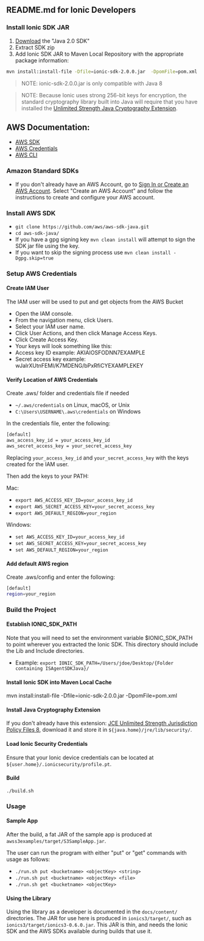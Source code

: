 
## README.md for Ionic Developers

### Install Ionic SDK JAR 

1. [Download](https://dev-dashboard.ionic.com/#/downloads?tenant=5640bb430ea2684423e0655c) the "Java 2.0 SDK" 
2. Extract SDK zip
3. Add Ionic SDK JAR to Maven Local Repository with the appropriate package information:

~~~bash
mvn install:install-file -Dfile=ionic-sdk-2.0.0.jar  -DpomFile=pom.xml
~~~

> NOTE: ionic-sdk-2.0.0.jar is only compatible with Java 8

> NOTE: Because Ionic uses strong 256-bit keys for encryption, the standard cryptography library built into Java will
> require that you have installed the [Unlimited Strength Java Cryptography Extension](https://www.oracle.com/technetwork/java/javase/downloads/jce8-download-2133166.html).

## AWS Documentation:
* [AWS SDK](https://docs.aws.amazon.com/sdk-for-java/v1/developer-guide/setup-install.html)
* [AWS Credentials](https://docs.aws.amazon.com/sdk-for-java/v1/developer-guide/setup-credentials.html)
* [AWS CLI](https://aws.amazon.com/cli/)

### Amazon Standard SDKs
* If you don't already have an AWS Account, go to [Sign In or Create an AWS Account](https://aws.amazon.com/). Select "Create an AWS Account" and follow the instructions to create and configure your AWS account.

### Install AWS SDK
* `git clone https://github.com/aws/aws-sdk-java.git`
* `cd aws-sdk-java/`
* If you have a gpg signing key `mvn clean install` will attempt to sign the SDK jar file using the key.
* If you want to skip the signing process use `mvn clean install -Dgpg.skip=true`


### Setup AWS Credentials
#### Create IAM User 
The IAM user will be used to put and get objects from the AWS Bucket
* Open the IAM console.
* From the navigation menu, click Users.
* Select your IAM user name.
* Click User Actions, and then click Manage Access Keys.
* Click Create Access Key.
* Your keys will look something like this: 
* Access key ID example: AKIAIOSFODNN7EXAMPLE 
* Secret access key example: wJalrXUtnFEMI/K7MDENG/bPxRfiCYEXAMPLEKEY

#### Verify Location of AWS Credentials
Create .aws/ folder and credentials file if needed
* `~/.aws/credentials` on Linux, macOS, or Unix
* `C:\Users\USERNAME\.aws\credentials` on Windows

In the credentials file, enter the following:
```bash
[default]
aws_access_key_id = your_access_key_id
aws_secret_access_key = your_secret_access_key
```

Replacing `your_access_key_id` and `your_secret_access_key` with the keys created for the IAM user.

Then add the keys to your PATH:

 Mac:
  * `export AWS_ACCESS_KEY_ID=your_access_key_id`
  * `export AWS_SECRET_ACCESS_KEY=your_secret_access_key`
  * `export AWS_DEFAULT_REGION=your_region`

 Windows:
  * `set AWS_ACCESS_KEY_ID=your_access_key_id`
  * `set AWS_SECRET_ACCESS_KEY=your_secret_access_key`
  * `set AWS_DEFAULT_REGION=your_region`


#### Add default AWS region
Create .aws/config and enter the following:
```bash
[default]
region=your_region
```

### Build the Project
#### Establish IONIC_SDK_PATH
Note that you will need to set the environment variable $IONIC_SDK_PATH to point wherever you extracted the Ionic SDK. This directory should include the Lib and Include directories.
* Example: `export IONIC_SDK_PATH=/Users/jdoe/Desktop/{Folder containing ISAgentSDKJava}/`
#### Install Ionic SDK into Maven Local Cache
mvn install:install-file -Dfile=ionic-sdk-2.0.0.jar -DpomFile=pom.xml
#### Install Java Cryptography Extension
If you don't already have this extension: [JCE Unlimited Strength Jurisdiction Policy Files 8](http://www.oracle.com/technetwork/java/javase/downloads/jce8-download-2133166.html), download it and store it in `${java.home}/jre/lib/security/`.
#### Load Ionic Security Credentials
Ensure that your Ionic device credentials can be located at `${user.home}/.ionicsecurity/profile.pt`.
#### Build
`./build.sh`

### Usage

#### Sample App

After the build, a fat JAR of the sample app is produced at `awss3examples/target/S3SampleApp.jar`.

The user can run the program with either "put" or "get" commands with usage as follows:
* `./run.sh put <bucketname> <objectKey> <string>`
* `./run.sh put <bucketname> <objectKey> <file>`
* `./run.sh get <bucketname> <objectKey>`

#### Using the Library

Using the library as a developer is documented in the `docs/content/` directories.
The JAR for use here is produced in `ionics3/target/`, such as `ionics3/target/ionics3-0.6.0.jar`.
This JAR is thin, and needs the Ionic SDK and the AWS SDKs available during builds that use it.

